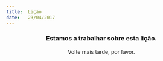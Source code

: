 ```yaml
---
title:  Lição
date:   23/04/2017
---
```


### <center>Estamos a trabalhar sobre esta lição.</center>
<center>Volte mais tarde, por favor.</center>